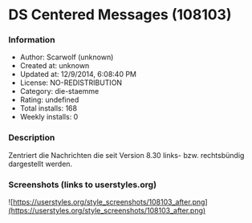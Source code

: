 # DS Centered Messages (108103)

### Information
- Author: Scarwolf (unknown)
- Created at: unknown
- Updated at: 12/9/2014, 6:08:40 PM
- License: NO-REDISTRIBUTION
- Category: die-staemme
- Rating: undefined
- Total installs: 168
- Weekly installs: 0


### Description
Zentriert die Nachrichten die seit Version 8.30 links- bzw. rechtsbündig dargestellt werden.


### Screenshots (links to userstyles.org)
![https://userstyles.org/style_screenshots/108103_after.png](https://userstyles.org/style_screenshots/108103_after.png)


